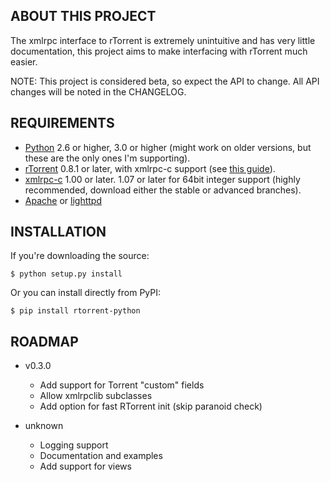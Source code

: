 ABOUT THIS PROJECT
------------------
The xmlrpc interface to rTorrent is extremely unintuitive and has very little documentation, this project aims to make interfacing with rTorrent much easier.

NOTE: This project is considered beta, so expect the API to change. All API changes will be noted in the CHANGELOG.

REQUIREMENTS
------------
- [Python](http://www.python.org/) 2.6 or higher, 3.0 or higher (might work on older versions, but these are the only ones I'm supporting).
- [rTorrent](http://libtorrent.rakshasa.no/) 0.8.1 or later, with xmlrpc-c support (see [this guide](http://libtorrent.rakshasa.no/wiki/RTorrentXMLRPCGuide)).
- [xmlrpc-c](http://xmlrpc-c.sourceforge.net/) 1.00 or later. 1.07 or later for 64bit integer support (highly recommended, download either the stable or advanced branches).
- [Apache](http://www.apache.org/) or [lighttpd](http://www.lighttpd.net/)

INSTALLATION
------------

If you're downloading the source:

```$ python setup.py install```

Or you can install directly from PyPI:

```$ pip install rtorrent-python```

ROADMAP
-------
- v0.3.0
  - Add support for Torrent "custom" fields
  - Allow xmlrpclib subclasses
  - Add option for fast RTorrent init (skip paranoid check)

- unknown
  - Logging support
  - Documentation and examples
  - Add support for views
